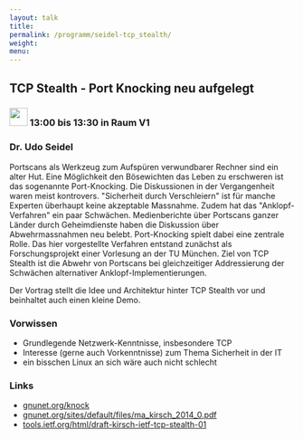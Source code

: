 ```yaml
---
layout: talk
title:
permalink: /programm/seidel-tcp_stealth/
weight: 
menu:
---
```

## TCP&nbsp;Stealth&nbsp;-&nbsp;Port&nbsp;Knocking&nbsp;neu&nbsp;aufgelegt

### <img height = "32" src="../../images/talk.svg"> 13:00 bis 13:30 in Raum V1

### Dr.&nbsp;Udo&nbsp;Seidel

Portscans als Werkzeug zum Aufspüren verwundbarer Rechner sind ein alter Hut. Eine Möglichkeit den Bösewichten das Leben zu erschweren ist das sogenannte Port-Knocking. Die Diskussionen in der Vergangenheit waren meist kontrovers.
"Sicherheit durch Verschleiern" ist für manche Experten überhaupt keine akzeptable Massnahme.
Zudem hat das "Anklopf-Verfahren" ein paar Schwächen.
Medienberichte über Portscans ganzer Länder durch Geheimdienste haben die Diskussion über Abwehrmassnahmen neu belebt.
Port-Knocking spielt dabei eine zentrale Rolle.
Das hier vorgestellte Verfahren entstand zunächst als Forschungsprojekt einer Vorlesung an der TU München.
Ziel von TCP Stealth ist die Abwehr von Portscans bei gleichzeitiger Addressierung der Schwächen alternativer Anklopf-Implementierungen.

Der Vortrag stellt die Idee und Architektur hinter TCP Stealth vor und beinhaltet auch einen kleine Demo.

### Vorwissen

- Grundlegende Netzwerk-Kenntnisse, insbesondere TCP
- Interesse (gerne auch Vorkenntnisse) zum Thema Sicherheit in der IT
- ein bisschen Linux an sich wäre auch nicht schlecht

### Links

- <a href="http://gnunet.org/knock" target="_blank">gnunet.org/knock</a>
- <a href="http://gnunet.org/sites/default/files/ma_kirsch_2014_0.pdf" target="_blank">gnunet.org/sites/default/files/ma_kirsch_2014_0.pdf</a>
- <a href="http://tools.ietf.org/html/draft-kirsch-ietf-tcp-stealth-01" target="_blank">tools.ietf.org/html/draft-kirsch-ietf-tcp-stealth-01</a>
